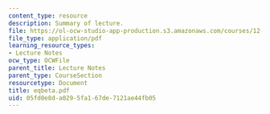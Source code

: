```yaml
---
content_type: resource
description: Summary of lecture.
file: https://ol-ocw-studio-app-production.s3.amazonaws.com/courses/12-802-wave-motions-in-the-ocean-and-atmosphere-spring-2004/05fd0e8da0295fa167de7121ae44fb05_eqbeta.pdf
file_type: application/pdf
learning_resource_types:
- Lecture Notes
ocw_type: OCWFile
parent_title: Lecture Notes
parent_type: CourseSection
resourcetype: Document
title: eqbeta.pdf
uid: 05fd0e8d-a029-5fa1-67de-7121ae44fb05
---
```

